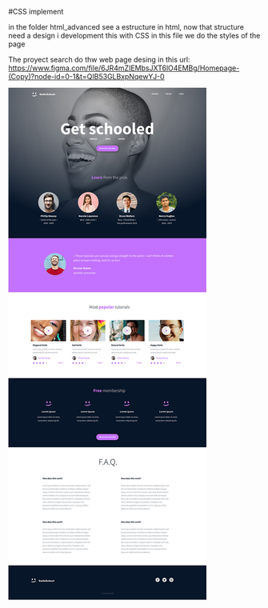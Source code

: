 #CSS implement

in the folder html_advanced see a estructure in html, now that structure need a design i development this with CSS in this file we do the styles of the page

The proyect search do thw web page desing in this url: https://www.figma.com/file/6JR4mZIEMbsJXT6lO4EMBg/Homepage-(Copy)?node-id=0-1&t=QIB53GLBxpNqewYJ-0

![proyect image](img.jpg)
